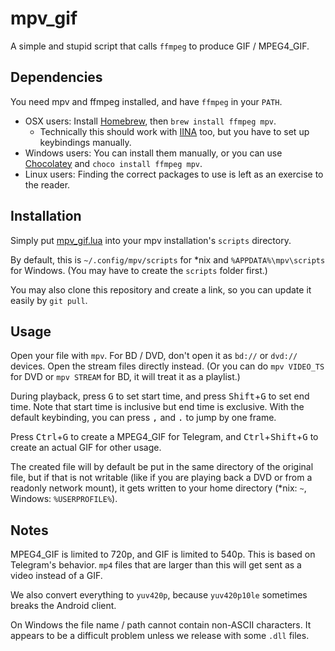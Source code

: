 # mpv_gif

A simple and stupid script that calls `ffmpeg` to produce GIF / MPEG4_GIF.

## Dependencies

You need mpv and ffmpeg installed, and have `ffmpeg` in your `PATH`.

* OSX users: Install [Homebrew](https://brew.sh/), then `brew install ffmpeg mpv`.
    * Technically this should work with [IINA](https://iina.io/) too, but you have to set up keybindings manually.
* Windows users: You can install them manually, or you can use [Chocolatey](https://chocolatey.org/) and `choco install ffmpeg mpv`.
* Linux users: Finding the correct packages to use is left as an exercise to the reader.

## Installation

Simply put [mpv_gif.lua](mpv_gif.lua) into your mpv installation's `scripts` directory.

By default, this is `~/.config/mpv/scripts` for \*nix and `%APPDATA%\mpv\scripts` for Windows. (You may have to create the `scripts` folder first.)

You may also clone this repository and create a link, so you can update it easily by `git pull`.

## Usage

Open your file with `mpv`. For BD / DVD, don't open it as `bd://` or `dvd://` devices. Open the stream files directly instead. (Or you can do `mpv VIDEO_TS` for DVD or `mpv STREAM` for BD, it will treat it as a playlist.) 

During playback, press <kbd>G</kbd> to set start time, and press <kbd>Shift</kbd>+<kbd>G</kbd> to set end time. Note that start time is inclusive but end time is exclusive. With the default keybinding, you can press <kbd>,</kbd> and <kbd>.</kbd> to jump by one frame.

Press <kbd>Ctrl</kbd>+<kbd>G</kbd> to create a MPEG4_GIF for Telegram, and <kbd>Ctrl</kbd>+<kbd>Shift</kbd>+<kbd>G</kbd> to create an actual GIF for other usage.

The created file will by default be put in the same directory of the original file, but if that is not writable (like if you are playing back a DVD or from a readonly network mount), it gets written to your home directory (\*nix: `~`, Windows: `%USERPROFILE%`).

## Notes

MPEG4_GIF is limited to 720p, and GIF is limited to 540p. This is based on Telegram's behavior. `mp4` files that are larger than this will get sent as a video instead of a GIF.

We also convert everything to `yuv420p`, because `yuv420p10le` sometimes breaks the Android client.

On Windows the file name / path cannot contain non-ASCII characters. It appears to be a difficult problem unless we release with some `.dll` files.
